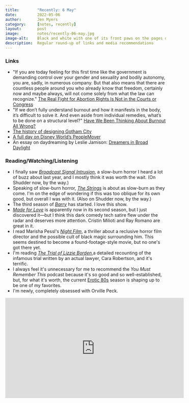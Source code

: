 ```yaml
---
title:        "Recently: 6 May"
date:         2022-05-06
author:       Jen Myers
category:     [notes, recently]
layout:       post
image:        notes/recently-06-may.jpg
image-alt:    Black and white with one of its front paws on the pages of an open book on the grass
description:  Regular round-up of links and media recommendations
---
```


### Links

- "If you are today feeling for this first time like the government is demanding control over your gender and sexuality and bodily autonomy, you are, sadly, in numerous company. But that also means that there are countless people around you who already know that freedom, certainly now and maybe always, will not come solely from what the law can recognize." [The Real Fight for Abortion Rights Is Not in the Courts or Congress](https://newrepublic.com/article/166286/abortion-rights-roe-wade-alito-supreme-court)
- "If we don’t fully understand burnout and how it manifests in the body, it’s difficult to solve it. And even aside from individual remedies, what’s to be done on a structural level?" [Have We Been Thinking About Burnout All Wrong?](https://www.bustle.com/wellness/burnout-definition-what-we-get-wrong)
- [The history of designing Gotham City](https://www.theringer.com/2022/3/1/22955016/batman-gotham-city-design-history)
- [A full day on Disney World’s PeopleMover](https://www.youtube.com/watch?v=htJtxB\_nGq0&t=903s)
- An essay on daydreaming by Leslie Jamison: [Dreamers in Broad Daylight](https://astra-mag.com/articles/dreamers-in-broad-daylight-ten-conversations/)


### Reading/Watching/Listening

- I finally saw [_Broadcast Signal Intrusion_](https://letterboxd.com/film/broadcast-signal-intrusion/), a slow-burn horror I heard a lot of buzz about last year, and I mostly think it was worth the wait. (On Shudder now, by the way.)
- Speaking of slow-burn horror, [_The Strings_](https://letterboxd.com/film/film:652888/) is about as slow-burn as they come. I'm on the edge of wondering if this was too oblique for its own good, but overall I was with it. (Also on Shudder now, by the way.)
- The third season of [_Barry_](https://www.hbo.com/barry) has started. I love this show.
- [_Made for Love_](https://play.hbomax.com/series/urn:hbo:series:GYFE2Tg8P-76tMQEAAAAS) is apparently now in its second season, but I just discovered it—but I think this dark comedy tech satire flew under the radar and deserves more attention. Cristin Milioti and Ray Romano are great in it.
- I read Marisha Pessl's [_Night Film_](https://app.thestorygraph.com/books/ab101261-3fb6-44e3-91a3-14ac4aec66e3), a thriller about a reclusive horror film director and the possible cult of black magic surrounding him. This seems destined to become a found-footage-style movie, but no one's got there yet.
- I'm reading [_The Trial of Lizzie Borden_](https://app.thestorygraph.com/books/d716616f-8fe1-4c2a-9295-cef07740606b),a detailed recounting of the infamous trial written by an actual lawyer, Cara Robertson, and it's terrific.
- I always feel it's unnecessary for me to recommend the _You Must Remember This_ podcast because it's so good and so well-established, but, for what it's worth, the current [Erotic 80s](https://www.youmustrememberthispodcast.com/episodes/porno-chic-and-the-brief-heyday-of-x-ratings-erotic-80s-part-1) season is shaping up to be one of my favorites.
- I'm newly, completely obsessed with Orville Peck.

<div class="youtube-video-container">
  <iframe width="560" height="315" src="https://www.youtube.com/embed/mSb8WFYSyGw" title="YouTube video player" frameborder="0" allow="accelerometer; autoplay; clipboard-write; encrypted-media; gyroscope; picture-in-picture" allowfullscreen></iframe>
</div>

